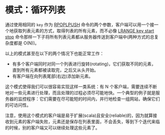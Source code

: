 # 模式：循环列表

通过使用相同的 `key` 作为 [RPOPLPUSH](http://redisdoc.com/list/rpoplpush.html#rpoplpush) 命令的两个参数，客户端可以用一个接一个地获取列表元素的方式，取得列表的所有元素，而不必像 [LRANGE key start stop](http://redisdoc.com/list/lrange.html#lrange) 命令那样一下子将所有列表元素都从服务器传送到客户端中(两种方式的总复杂度都是 O(N))。

以上的模式甚至在以下的两个情况下也能正常工作：

- 有多个客户端同时对同一个列表进行旋转(rotating)，它们获取不同的元素，直到所有元素都被读取完，之后又从头开始。
- 有客户端在向列表尾部(右边)添加新元素。

这个模式使得我们可以很容易实现这样一类系统：有 N 个客户端，需要连续不断地对一些元素进行处理，而且处理的过程必须尽可能地快。一个典型的例子就是服务器的监控程序：它们需要在尽可能短的时间内，并行地检查一组网站，确保它们的可访问性。

注意，使用这个模式的客户端是易于扩展(scala)且安全(reliable)的，因为就算接收到元素的客户端失败，元素还是保存在列表里面，不会丢失，等到下个迭代来临的时候，别的客户端又可以继续处理这些元素了。